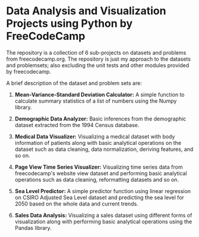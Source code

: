 # Data Analysis and Visualization Projects using Python by FreeCodeCamp
 
The repository is a collection of 6 sub-projects on datasets and problems from freecodecamp.org. The repository is just my approach to the datasets and problemsets; also excluding the unit tests and other modules provided by freecodecamp.

A brief description of the dataset and problem sets are:


1. **Mean-Variance-Standard Deviation Calculator:** A simple function to calculate summary statistics of a list of numbers using the Numpy library.

2. **Demographic Data Analyzer:** Basic inferences from the demographic dataset extracted from the 1994 Census database.

3. **Medical Data Visualizer:** Visualizing a medical dataset with body information of patients along with basic analytical operations on the dataset such as data cleaning, data normalization, deriving features, and so on.

4. **Page View Time Series Visualizer:** Visualizing time series data from freecodecamp's website view dataset and performing basic analytical operations such as data cleaning, reformatting datasets and so on.

5. **Sea Level Predictor:** A simple predictor function using linear regression on CSIRO Adjusted Sea Level dataset and predicting the sea level for 2050 based on the whole data and current trends. 

6. **Sales Data Analysis:** Visualizing a sales dataset using different forms of visualization along with performing basic analytical operations using the Pandas library.
